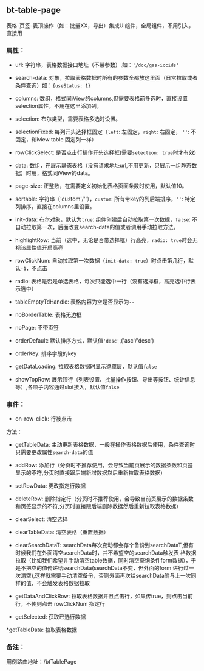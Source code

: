 ## bt-table-page
表格-页签-表顶操作（如：批量XX，导出）集成UI组件，全局组件，不用引入，直接用

### 属性：
* url: 字符串，表格数据接口地址（不带参数）,如：`'/dcc/gas-iccids'`
* search-data: 对象，拉取表格数据时所有的参数全都放这里面（日常拉取或者条件查询）如：`{useStatus: 1}`

* columns: 数组，格式同iView的columns,但需要表格前多选时，直接设置selection属性，不用在这里添加列。

* selection: 布尔类型，需要表格多选时设置。

* selectionFixed: 每列开头选择框固定（`left`: 左固定，`right`: 右固定， `''`: 不固定，和iview table 固定列一样）

* rowClickSelect: 是否点击行操作开头选择框(需要`selection: true`时才有效)

* data: 数组，在展示静态表格（没有请求地址url,不用更新，只展示一组静态数据）时用，格式同iView的data。

* page-size: 正整数，在需要定义初始化表格页面条数时使用，默认值10。

* sortable: 字符串（'custom'/''），`custom`: 所有带key的列后端排序，`''`: 特定列排序，直接在columns里设置。

* init-data: 布尔对象，默认为`true`: 组件创建后自动拉取第一次数据，`false`: 不自动拉取第一次，后面改变search-data的值或者调用手动拉取方法。

* highlightRow: 当前（选中，无论是否带选择框）行高亮，`radio: true`时会无视该属性值开启高亮

* rowClickNum: 自动拉取第一次数据（`init-data: true`）时点击第几行，默认`-1`，不点击

* radio: 表格是否是单选表格，每次只能选中一行（没有选择框，高亮选中行表示选中）

* tableEmptyTdHandle: 表格内容为空是否显示为`--`

* noBorderTable: 表格无边框

* noPage: 不带页签

* orderDefault: 默认排序方式，默认值`'desc'`,('asc'/'desc')

* orderKey: 排序字段的key

* getDataLoading: 拉取表格数据时显示遮罩层，默认值`false`

* showTopRow: 展示顶行（列表设置、批量操作按钮、导出等按钮、统计信息等）,各项子内容通过slot接入，默认值`false`

### 事件：
* on-row-click: 行被点击

方法：
* getTableData: 主动更新表格数据，一般在操作表格数据后使用，条件查询时只需要更改属性`search-data`的值

* addRow: 添加行（分页时不推荐使用，会导致当前页展示的数据条数和页签显示的不符,分页时直接跟后端新增数据然后重新拉取表格数据）

* setRowData: 更改指定行数据

* deleteRow: 删除指定行（分页时不推荐使用，会导致当前页展示的数据条数和页签显示的不符,分页时直接跟后端删除数据然后重新拉取表格数据）

* clearSelect: 清空选择

* clearTableData: 清空表格（重置数据）

* clearSearchDataT: searchData每次变动都会存个备份到searchDataT,但有时候我们在外面清空searchData时，并不希望空的searchData触发表
格数据拉取（比如我们希望并手动清空table数据，同时清空查询条件form数据），于是不把空的值传递给searchData(searchData不变，但外面的form
进行过一次清空),这样就需要手动清空备份，否则外面再次给searchData附与上一次同样的值，不会触发表格数据拉取

* getDataAndClickRow: 拉取表格数据并且点击行，如果传true，则点击当前行，不传则点击 rowClickNum 指定行

* getSelected: 获取已选行数据

*getTableData: 拉取表格数据

### 备注：
用例路由地址：/btTablePage
